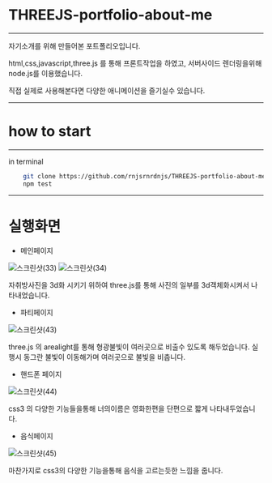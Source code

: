 # THREEJS-portfolio-about-me
---
자기소개를 위해 만들어본 포트폴리오입니다.

html,css,javascript,three.js 를 통해 프론트작업을 하였고,
서버사이드 렌더링을위해 node.js를 이용했습니다.

직접 실제로 사용해본다면 다양한 애니메이션을 즐기실수 있습니다.

---

# how to start
---

in terminal
```bash
    git clone https://github.com/rnjsrnrdnjs/THREEJS-portfolio-about-me
    npm test
```
---

# 실행화면

- 메인페이지

![스크린샷(33)](https://user-images.githubusercontent.com/49832278/129476938-787c5727-90c7-48e4-8107-7d10d4ae669c.png)
![스크린샷(34)](https://user-images.githubusercontent.com/49832278/129476942-93056005-ea9a-4548-8275-fa4a49b3cc0f.png)

자취방사진을 3d화 시키기 위하여 three.js를 통해 사진의 일부를 3d객체화시켜서 나타내었습니다.

- 파티페이지

![스크린샷(43)](https://user-images.githubusercontent.com/49832278/129476945-10581b23-8195-40a7-8c87-fd0f2631b6e9.png)

three.js 의 arealight를 통해 형광불빛이 여러곳으로 비출수 있도록 해두었습니다.
실행시 동그란 불빛이 이동해가며 여러곳으로 불빛을 비춥니다.

- 핸드폰 페이지

![스크린샷(44)](https://user-images.githubusercontent.com/49832278/129476946-b779d626-bfcc-4a5d-b529-074676fc621b.png)

css3 의 다양한 기능들을통해 너의이름은 영화한편을 단편으로 짧게 나타내두었습니다.

- 음식페이지

![스크린샷(45)](https://user-images.githubusercontent.com/49832278/129476947-e062b6f8-0b7f-49b1-af87-48c8073399d8.png)

마찬가지로 css3의 다양한 기능을통해 음식을 고르는듯한 느낌을 줍니다.
